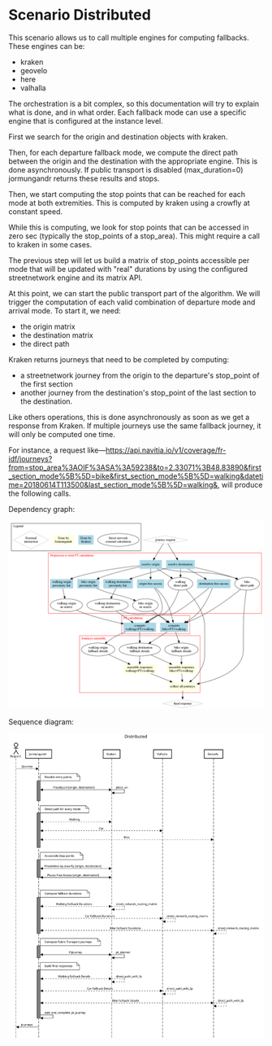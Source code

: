 Scenario Distributed
====================


This scenario allows us to call multiple engines for computing fallbacks. These engines can be:

  - kraken
  - geovelo
  - here
  - valhalla

The orchestration is a bit complex, so this documentation will try to explain what is done, and in what order.
Each fallback mode can use a specific engine that is configured at the instance level.

First we search for the origin and destination objects with kraken.

Then, for each departure fallback mode, we compute the direct path between the origin and the destination with the
appropriate engine. This is done asynchronously.
If public transport is disabled (max_duration=0) jormungandr returns these results and stops.

Then, we start computing the stop points that can be reached for each mode at both extremities.
This is computed by kraken using a crowfly at constant speed.

While this is computing, we look for stop points that can be accessed in zero sec (typically the stop_points
of a stop_area). This might require a call to kraken in some cases.

The previous step will let us build a matrix of stop_points accessible per mode that will be updated with "real"
durations by using the configured streetnetwork engine and its matrix API.

At this point, we can start the public transport part of the algorithm. We will trigger the computation of each valid combination
of departure mode and arrival mode. To start it, we need:
  - the origin matrix
  - the destination matrix
  - the direct path

Kraken returns journeys that need to be completed by computing: 
 - a streetnetwork journey from the origin to the departure's stop_point of the first section 
 - another journey from the destination's stop_point of the last section to the destination.
 
Like others operations, this is done asynchronously as soon as we get a response from Kraken. If multiple journeys
use the same fallback journey, it will only be computed one time.

For instance, a request like—https://api.navitia.io/v1/coverage/fr-idf/journeys?from=stop_area%3AOIF%3ASA%3A59238&to=2.33071%3B48.83890&first_section_mode%5B%5D=bike&first_section_mode%5B%5D=walking&datetime=20180614T113500&last_section_mode%5B%5D=walking&, will produce the following calls.

Dependency graph:

![graph](../diagrams/distributed.png)

Sequence diagram:

![sequence](../diagrams/Distributed.svg)
